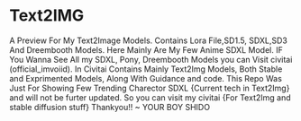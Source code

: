 # Text2IMG
A Preview For My Text2Image Models. Contains Lora File,SD1.5, SDXL,SD3 And Dreembooth Models. Here Mainly Are My Few Anime SDXL Model. IF You Wanna See All my SDXL, Pony, Dreembooth Models you can Visit civitai (official_imvoiid). In Civitai Contains Mainly Text2Img Models, Both Stable and Exprimented Models, Along With Guidance and code. This Repo Was Just For Showing Few Trending Charector SDXL {Current tech in Text2Img} and will not be furter updated. So you can visit my civitai {For Text2Img and stable diffusion stuff} Thankyou!! ~ YOUR BOY SHIDO
